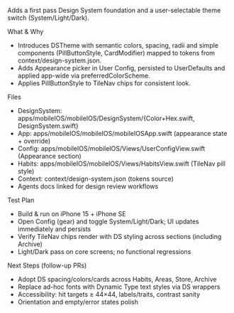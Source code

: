 Adds a first pass Design System foundation and a user-selectable theme switch (System/Light/Dark).

What & Why
- Introduces DSTheme with semantic colors, spacing, radii and simple components (PillButtonStyle, CardModifier) mapped to tokens from context/design-system.json.
- Adds Appearance picker in User Config, persisted to UserDefaults and applied app-wide via preferredColorScheme.
- Applies PillButtonStyle to TileNav chips for consistent look.

Files
- DesignSystem: apps/mobileIOS/mobileIOS/DesignSystem/{Color+Hex.swift, DesignSystem.swift}
- App: apps/mobileIOS/mobileIOS/mobileIOSApp.swift (appearance state + override)
- Config: apps/mobileIOS/mobileIOS/Views/UserConfigView.swift (Appearance section)
- Habits: apps/mobileIOS/mobileIOS/Views/HabitsView.swift (TileNav pill style)
- Context: context/design-system.json (tokens source)
- Agents docs linked for design review workflows

Test Plan
- Build & run on iPhone 15 + iPhone SE
- Open Config (gear) and toggle System/Light/Dark; UI updates immediately and persists
- Verify TileNav chips render with DS styling across sections (including Archive)
- Light/Dark pass on core screens; no functional regressions

Next Steps (follow-up PRs)
- Adopt DS spacing/colors/cards across Habits, Areas, Store, Archive
- Replace ad-hoc fonts with Dynamic Type text styles via DS wrappers
- Accessibility: hit targets ≥ 44×44, labels/traits, contrast sanity
- Orientation and empty/error states polish


